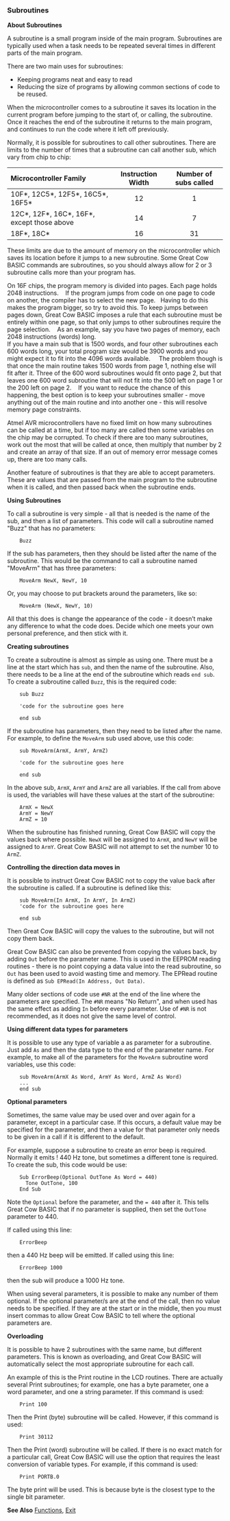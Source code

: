 <div class="section">

<div class="titlepage">

<div>

<div>

### <span id="subroutines"></span>Subroutines

</div>

</div>

</div>

<span class="strong">**About Subroutines**</span>

A subroutine is a small program inside of the main program. Subroutines
are typically used when a task needs to be repeated several times in
different parts of the main program.

There are two main uses for subroutines:

<div class="itemizedlist">

-   Keeping programs neat and easy to read
-   Reducing the size of programs by allowing common sections of code to
    be reused.

</div>

When the microcontroller comes to a subroutine it saves its location in
the current program before jumping to the start of, or calling, the
subroutine. Once it reaches the end of the subroutine it returns to the
main program, and continues to run the code where it left off
previously.

Normally, it is possible for subroutines to call other subroutines.
There are limits to the number of times that a subroutine can call
another sub, which vary from chip to chip:

<div class="informaltable">

| <span class="strong">**Microcontroller Family**</span> | <span class="strong">**Instruction Width**</span> | <span class="strong">**Number of subs called**</span> |
|:-------------------------------------------------------|:-------------------------------------------------:|:-----------------------------------------------------:|
| 10F\*, 12C5\*, 12F5\*, 16C5\*, 16F5\*                  |                        12                         |                           1                           |
| 12C\*, 12F\*, 16C\*, 16F\*, except those above         |                        14                         |                           7                           |
| 18F\*, 18C\*                                           |                        16                         |                          31                           |

</div>

These limits are due to the amount of memory on the microcontroller
which saves its location before it jumps to a new subroutine. Some Great
Cow BASIC commands are subroutines, so you should always allow for 2 or
3 subroutine calls more than your program has.

On 16F chips, the program memory is divided into pages. Each page holds
2048 instructions.    If the program jumps from code on one page to code
on another, the compiler has to select the new page.   Having to do this
makes the program bigger, so try to avoid this. To keep jumps between
pages down, Great Cow BASIC imposes a rule that each subroutine must be
entirely within one page, so that only jumps to other subroutines
require the page selection.    As an example, say you have two pages of
memory, each 2048 instructions (words) long.  
If you have a main sub that is 1500 words, and four other subroutines
each 600 words long, your total program size would be 3900 words and you
might expect it to fit into the 4096 words available.     The problem
though is that once the main routine takes 1500 words from page 1,
nothing else will fit after it. Three of the 600 word subroutines would
fit onto page 2, but that leaves one 600 word subroutine that will not
fit into the 500 left on page 1 or the 200 left on page 2.    If you
want to reduce the chance of this happening, the best option is to keep
your subroutines smaller - move anything out of the main routine and
into another one - this will resolve memory page constraints.   

Atmel AVR microcontrollers have no fixed limit on how many subroutines
can be called at a time, but if too many are called then some variables
on the chip may be corrupted. To check if there are too many
subroutines, work out the most that will be called at once, then
multiply that number by 2 and create an array of that size. If an out of
memory error message comes up, there are too many calls.

Another feature of subroutines is that they are able to accept
parameters. These are values that are passed from the main program to
the subroutine when it is called, and then passed back when the
subroutine ends.

<span class="strong">**Using Subroutines**</span>

To call a subroutine is very simple - all that is needed is the name of
the sub, and then a list of parameters. This code will call a subroutine
named "Buzz" that has no parameters:

``` screen
    Buzz
```

If the sub has parameters, then they should be listed after the name of
the subroutine. This would be the command to call a subroutine named
"MoveArm" that has three parameters:

``` screen
    MoveArm NewX, NewY, 10
```

Or, you may choose to put brackets around the parameters, like so:

``` screen
    MoveArm (NewX, NewY, 10)
```

All that this does is change the appearance of the code - it doesn’t
make any difference to what the code does. Decide which one meets your
own personal preference, and then stick with it.

<span class="strong">**Creating subroutines**</span>

To create a subroutine is almost as simple as using one. There must be a
line at the start which has `sub`, and then the name of the subroutine.
Also, there needs to be a line at the end of the subroutine which reads
`end sub`. To create a subroutine called `Buzz`, this is the required
code:

``` screen
    sub Buzz

    'code for the subroutine goes here

    end sub
```

If the subroutine has parameters, then they need to be listed after the
name. For example, to define the `MoveArm` sub used above, use this
code:

``` screen
    sub MoveArm(ArmX, ArmY, ArmZ)

    'code for the subroutine goes here

    end sub
```

In the above sub, `ArmX`, `ArmY` and `ArmZ` are all variables. If the
call from above is used, the variables will have these values at the
start of the subroutine:

``` screen
    ArmX = NewX
    ArmY = NewY
    ArmZ = 10
```

When the subroutine has finished running, Great Cow BASIC will copy the
values back where possible. `NewX` will be assigned to `ArmX`, and
`NewY` will be assigned to `ArmY`. Great Cow BASIC will not attempt to
set the number 10 to `ArmZ`.

<span class="strong">**Controlling the direction data moves in**</span>

It is possible to instruct Great Cow BASIC not to copy the value back
after the subroutine is called. If a subroutine is defined like this:

``` screen
    sub MoveArm(In ArmX, In ArmY, In ArmZ)
    'code for the subroutine goes here

    end sub
```

Then Great Cow BASIC will copy the values to the subroutine, but will
not copy them back.

Great Cow BASIC can also be prevented from copying the values back, by
adding `Out` before the parameter name. This is used in the EEPROM
reading routines - there is no point copying a data value into the read
subroutine, so `Out` has been used to avoid wasting time and memory. The
EPRead routine is defined as `Sub EPRead(In Address, Out Data)`.

Many older sections of code use `#NR` at the end of the line where the
parameters are specified. The `#NR` means "No Return", and when used has
the same effect as adding `In` before every parameter. Use of `#NR` is
not recommended, as it does not give the same level of control.

<span class="strong">**Using different data types for
parameters**</span>

It is possible to use any type of variable a as parameter for a
subroutine. Just add `As` and then the data type to the end of the
parameter name. For example, to make all of the parameters for the
`MoveArm` subroutine word variables, use this code:

``` screen
    sub MoveArm(ArmX As Word, ArmY As Word, ArmZ As Word)
    ...
    end sub
```

<span class="strong">**Optional parameters**</span>

Sometimes, the same value may be used over and over again for a
parameter, except in a particular case. If this occurs, a default value
may be specified for the parameter, and then a value for that parameter
only needs to be given in a call if it is different to the default.

For example, suppose a subroutine to create an error beep is required.
Normally it emits ! 440 Hz tone, but sometimes a different tone is
required. To create the sub, this code would be use:

``` screen
    Sub ErrorBeep(Optional OutTone As Word = 440)
      Tone OutTone, 100
    End Sub
```

Note the `Optional` before the parameter, and the `= 440` after it. This
tells Great Cow BASIC that if no parameter is supplied, then set the
`OutTone` parameter to 440.

If called using this line:

``` screen
    ErrorBeep
```

then a 440 Hz beep will be emitted. If called using this line:

``` screen
    ErrorBeep 1000
```

then the sub will produce a 1000 Hz tone.

When using several parameters, it is possible to make any number of them
optional. If the optional parameter/s are at the end of the call, then
no value needs to be specified. If they are at the start or in the
middle, then you must insert commas to allow Great Cow BASIC to tell
where the optional parameters are.

<span class="strong">**Overloading**</span>

It is possible to have 2 subroutines with the same name, but different
parameters. This is known as overloading, and Great Cow BASIC will
automatically select the most appropriate subroutine for each call.

An example of this is the Print routine in the LCD routines. There are
actually several Print subroutines; for example, one has a byte
parameter, one a word parameter, and one a string parameter. If this
command is used:

``` screen
    Print 100
```

Then the Print (byte) subroutine will be called. However, if this
command is used:

``` screen
    Print 30112
```

Then the Print (word) subroutine will be called. If there is no exact
match for a particular call, Great Cow BASIC will use the option that
requires the least conversion of variable types. For example, if this
command is used:

``` screen
    Print PORTB.0
```

The byte print will be used. This is because byte is the closest type to
the single bit parameter.

<span class="strong">**See Also**</span>
<a href="functions" class="link" title="Functions">Functions</a>,
<a href="exit" class="link" title="Exit">Exit</a>

</div>
